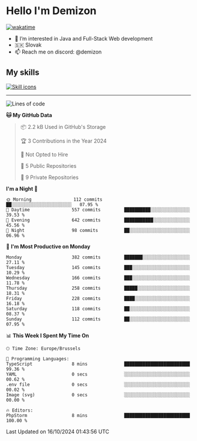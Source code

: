 # Hello I'm Demizon
[![wakatime](https://wakatime.com/badge/user/6ad1949f-d6d7-44f9-9eee-c35e54cc499b.svg)](https://wakatime.com/@6ad1949f-d6d7-44f9-9eee-c35e54cc499b)
- 👀 I’m interested in Java and Full-Stack Web development
- 🇸🇰 Slovak
- 📫 Reach me on discord: @demizon

## My skills
[![Skill icons](https://skillicons.dev/icons?i=java,js,ts,html,css,react,nextjs,tailwind,supabase,py,git,docker,linux,mysql,postgres,mongo&theme=dark)](https://github.com/Demizon3433)

---

<!--START_SECTION:waka-->
![Lines of code](https://img.shields.io/badge/From%20Hello%20World%20I%27ve%20Written-401.2%20thousand%20lines%20of%20code-blue)

**🐱 My GitHub Data** 

> 📦 2.2 kB Used in GitHub's Storage 
 > 
> 🏆 3 Contributions in the Year 2024
 > 
> 🚫 Not Opted to Hire
 > 
> 📜 5 Public Repositories 
 > 
> 🔑 9 Private Repositories 
 > 
**I'm a Night 🦉** 

```text
🌞 Morning                112 commits         ██░░░░░░░░░░░░░░░░░░░░░░░   07.95 % 
🌆 Daytime                557 commits         ██████████░░░░░░░░░░░░░░░   39.53 % 
🌃 Evening                642 commits         ███████████░░░░░░░░░░░░░░   45.56 % 
🌙 Night                  98 commits          ██░░░░░░░░░░░░░░░░░░░░░░░   06.96 % 
```
📅 **I'm Most Productive on Monday** 

```text
Monday                   382 commits         ███████░░░░░░░░░░░░░░░░░░   27.11 % 
Tuesday                  145 commits         ███░░░░░░░░░░░░░░░░░░░░░░   10.29 % 
Wednesday                166 commits         ███░░░░░░░░░░░░░░░░░░░░░░   11.78 % 
Thursday                 258 commits         █████░░░░░░░░░░░░░░░░░░░░   18.31 % 
Friday                   228 commits         ████░░░░░░░░░░░░░░░░░░░░░   16.18 % 
Saturday                 118 commits         ██░░░░░░░░░░░░░░░░░░░░░░░   08.37 % 
Sunday                   112 commits         ██░░░░░░░░░░░░░░░░░░░░░░░   07.95 % 
```


📊 **This Week I Spent My Time On** 

```text
🕑︎ Time Zone: Europe/Brussels

💬 Programming Languages: 
TypeScript               8 mins              █████████████████████████   99.36 % 
YAML                     0 secs              ░░░░░░░░░░░░░░░░░░░░░░░░░   00.62 % 
.env file                0 secs              ░░░░░░░░░░░░░░░░░░░░░░░░░   00.02 % 
Image (svg)              0 secs              ░░░░░░░░░░░░░░░░░░░░░░░░░   00.00 % 

🔥 Editors: 
PhpStorm                 8 mins              █████████████████████████   100.00 % 
```


 Last Updated on 16/10/2024 01:43:56 UTC
<!--END_SECTION:waka-->
